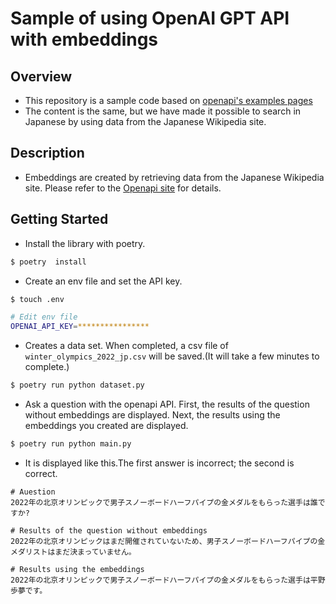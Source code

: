 # Sample of using OpenAI GPT API with embeddings

## Overview

- This repository is a sample code based on [openapi's examples pages](https://github.com/openai/openai-cookbook/blob/main/examples/Question_answering_using_embeddings.ipynb)
- The content is the same, but we have made it possible to search in Japanese by using data from the Japanese Wikipedia site.

## Description

- Embeddings are created by retrieving data from the Japanese Wikipedia site. Please refer to the [Openapi site](https://github.com/openai/openai-cookbook/blob/793384ff3bfe30be9479e24ab93ec2a6b4fa9ff8/examples/Embedding_Wikipedia_articles_for_search.ipynb) for details.

## Getting Started

- Install the library with poetry.

```bash
$ poetry  install
```

- Create an env file and set the API key.

```bash
$ touch .env

# Edit env file
OPENAI_API_KEY=****************

```

- Creates a data set. When completed, a csv file of `winter_olympics_2022_jp.csv` will be saved.(It will take a few minutes to complete.)

```bash
$ poetry run python dataset.py
```

- Ask a question with the openapi API. First, the results of the question without embeddings are displayed. Next, the results using the embeddings you created are displayed.

```bash
$ poetry run python main.py
```

- It is displayed like this.The first answer is incorrect; the second is correct.

```
# Auestion
2022年の北京オリンピックで男子スノーボードハーフパイプの金メダルをもらった選手は誰ですか?

# Results of the question without embeddings
2022年の北京オリンピックはまだ開催されていないため、男子スノーボードハーフパイプの金メダリストはまだ決まっていません。

# Results using the embeddings
2022年の北京オリンピックで男子スノーボードハーフパイプの金メダルをもらった選手は平野歩夢です。
```

